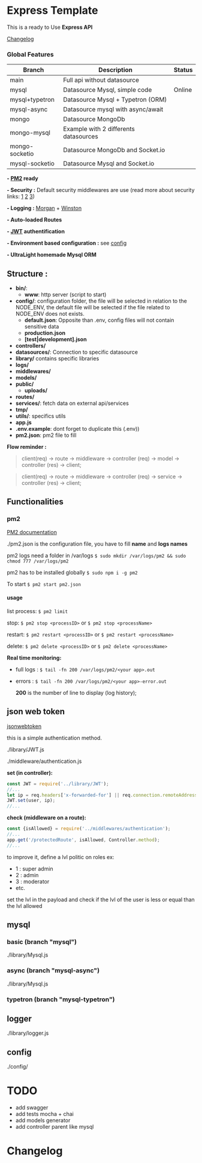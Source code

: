 # Express Template

This is a ready to Use **Express API**

[Changelog](#changelog)

### Global Features

Branch  | Description | Status
------------- | ------------- | -------------
main  | Full api without datasource | 
mysql  | Datasource Mysql, simple code | Online
mysql+typetron  | Datasource Mysql + Typetron (ORM) | 
mysql-async  | Datasource mysql with async/await | 
mongo  | Datasource MongoDb | 
mongo-mysql  | Example with 2 differents datasources | 
mongo-socketio  | Datasource MongoDb and Socket.io | 
mysql-socketio  | Datasource Mysql and Socket.io | 

**- [PM2](https://pm2.keymetrics.io/) ready** 

**- Security :** Default security middlewares are use (read more about security links: [1](https://itnext.io/make-security-on-your-nodejs-api-the-priority-50da8dc71d68) [2](https://nodesource.com/blog/nine-security-tips-to-keep-express-from-getting-pwned) [3](https://www.freecodecamp.org/news/express-js-security-tips/))

**- Logging :** [Morgan](https://www.npmjs.com/package/morgan) + [Winston](https://www.npmjs.com/package/winston)

**- Auto-loaded Routes**

**- [JWT](https://www.npmjs.com/package/jsonwebtoken) authentification**

**- Environment based configuration :** see [config](https://www.npmjs.com/package/config)

**- UltraLight homemade Mysql ORM**

## Structure :
- **bin/**:
    -  **www**: http server (script to start)
- **config/**: configuration folder, the file will be selected in relation to the NODE_ENV, the default file will be selected if the file related to NODE_ENV does not exists.
    - **default.json**: Opposite than .env, config files will not contain sensitive data
    - **production.json**
    - **[test|development].json**
- **controllers/**
- **datasources/**: Connection to specific datasource
- **library/** contains specific libraries
- **logs/** 
- **middlewares/**
- **models/**
- **public/**
    - **uploads/**
- **routes/**
- **services/**: fetch data on external api/services
- **tmp/**
- **utils/**: specifics utils
- **app.js**
- **.env.example**: dont forget to duplicate this (.env)) 
- **pm2.json**: pm2 file to fill

**Flow reminder :**

> client(req) &rarr; route &rarr; middleware &rarr; controller (req) &rarr; model &rarr; controller (res) &rarr; client;

> client(req) &rarr; route &rarr; middleware &rarr; controller (req) &rarr; service &rarr; controller (res) &rarr; client;

## Functionalities

### pm2
[PM2 documentation](https://pm2.keymetrics.io/)

./pm2.json is the configuration file, you have to fill **name** and **logs names**

pm2 logs need a folder in /var/logs
`$ sudo mkdir /var/logs/pm2 && sudo chmod 777 /var/logs/pm2`

pm2 has to be installed globally
`$ sudo npm i -g pm2`

To start
`$ pm2 start pm2.json`

#### usage
list process:
`$ pm2 limit`

stop:
`$ pm2 stop <processID>`
or 
`$ pm2 stop <processName>`

restart:
`$ pm2 restart <processID>`
or 
`$ pm2 restart <processName>`

delete:
`$ pm2 delete <processID>`
or 
`$ pm2 delete <processName>`

**Real time monitoring:**

- full logs :
    `$ tail -fn 200 /var/logs/pm2/<your app>.out`
- errors :
    `$ tail -fn 200 /var/logs/pm2/<your app>-error.out`
    
    **200** is the number of line to display (log history);
    
## json web token
[jsonwebtoken](https://www.npmjs.com/package/jsonwebtoken)

this is a simple authentication method.

./library/JWT.js

./middleware/authentication.js

**set (in controller):**
```javascript
const JWT = require('../library/JWT');
//...
let ip = req.headers['x-forwarded-for'] || req.connection.remoteAddress;
JWT.set(user, ip);
//...
```

**check (middleware on a route):**
```javascript
const {isAllowed} = require('../middlewares/authentication');
//...
app.get('/protectedRoute', isAllowed, Controller.method);
//...
```
to improve it, define a lvl politic on roles ex:
- 1 : super admin
- 2 : admin
- 3 : moderator
- etc.

set the lvl in the payload and check if the lvl of the user is less or equal than the lvl allowed

## mysql
### basic (branch "mysql")
./library/Mysql.js


### async (branch "mysql-async")
./library/Mysql.js

### typetron (branch "mysql-typetron")

## logger
./library/logger.js

## config   
./config/

    
<a name="todo"></a>
# TODO
- add swagger
- add tests mocha + chai
- add models generator
- add controller parent like mysql
<a name="changelog"></a>
# Changelog

